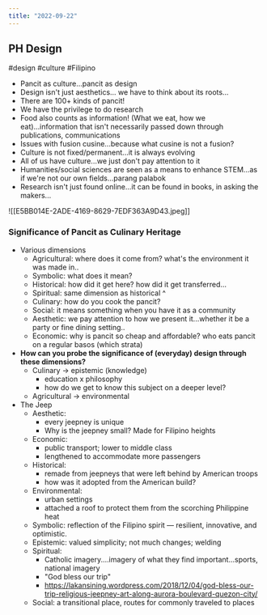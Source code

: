 ```yaml
---
title: "2022-09-22"
---
```

## PH Design
#design #culture #Filipino 
- Pancit as culture...pancit as design
- Design isn't just aesthetics... we have to think about its roots...
- There are 100+ kinds of pancit!
- We have the privilege to do research
- Food also counts as information! (What we eat, how we eat)...information that isn't necessarily passed down through publications, communications
- Issues with fusion cusine...because what cusine is not a fusion?
- Culture is not fixed/permanent...it is always evolving
- All of us have culture...we just don't pay attention to it
- Humanities/social sciences are seen as a means to enhance STEM...as if we're not our own fields...parang palabok
- Research isn't just found online...it can be found in books, in asking the makers...

![[E5BB014E-2ADE-4169-8629-7EDF363A9D43.jpeg]]

### Significance of Pancit as Culinary Heritage
- Various dimensions
	- Agricultural: where does it come from? what's the environment it was made in..
	- Symbolic: what does it mean?
	- Historical: how did it get here? how did it get transferred...
	- Spiritual: same dimension as historical ^
	- Culinary: how do you cook the pancit?
	- Social: it means something when you have it as a community
	- Aesthetic: we pay attention to how we present it...whether it be a party or fine dining setting..
	- Economic: why is pancit so cheap and affordable? who eats pancit on a regular basos (which strata)
- **How can you probe the significance of (everyday) design through these dimensions?**
	- Culinary -> epistemic (knowledge)
		- education x philosophy
		- how do we get to know this subject on a deeper level?
	- Agricultural -> environmental
- The Jeep
	- Aesthetic: 
		- every jeepney is unique
		- Why is the jeepney small? Made for Filipino heights
	- Economic: 
		- public transport; lower to middle class
		- lengthened to accommodate more passengers
	- Historical: 
		- remade from jeepneys that were left behind by American troops 
		- how was it adopted from the American build?
	- Environmental: 
		- urban settings
		- attached a roof to protect them from the scorching Philippine heat
	- Symbolic: reflection of the Filipino spirit — resilient, innovative, and optimistic.
	- Epistemic: valued simplicity; not much changes; welding
	- Spiritual: 
		- Catholic imagery....imagery of what they find important...sports, national imagery
		- "God bless our trip"
		- https://lakansining.wordpress.com/2018/12/04/god-bless-our-trip-religious-jeepney-art-along-aurora-boulevard-quezon-city/
	- Social: a transitional place, routes for commonly traveled to places
